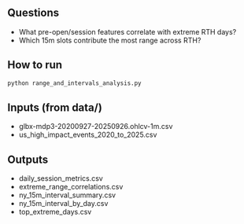 ## Questions
- What pre-open/session features correlate with extreme RTH days?
- Which 15m slots contribute the most range across RTH?

## How to run
```bash
python range_and_intervals_analysis.py
```

## Inputs (from data/)
- glbx-mdp3-20200927-20250926.ohlcv-1m.csv
- us_high_impact_events_2020_to_2025.csv

## Outputs
- daily_session_metrics.csv
- extreme_range_correlations.csv
- ny_15m_interval_summary.csv
- ny_15m_interval_by_day.csv
- top_extreme_days.csv






